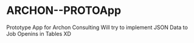 # ARCHON--PROTOApp

Prototype App for Archon Consulting
Will try to implement JSON Data to Job Openins in Tables XD
